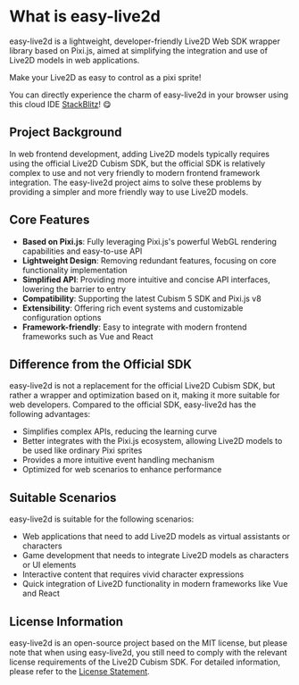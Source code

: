 # What is easy-live2d

easy-live2d is a lightweight, developer-friendly Live2D Web SDK wrapper library based on Pixi.js, aimed at simplifying the integration and use of Live2D models in web applications.

Make your Live2D as easy to control as a pixi sprite!

You can directly experience the charm of easy-live2d in your browser using this cloud IDE [StackBlitz](https://stackblitz.com/~/github.com/Panzer-Jack/easy-live2d-playground)! 😋

## Project Background

In web frontend development, adding Live2D models typically requires using the official Live2D Cubism SDK, but the official SDK is relatively complex to use and not very friendly to modern frontend framework integration. The easy-live2d project aims to solve these problems by providing a simpler and more friendly way to use Live2D models.

## Core Features

- **Based on Pixi.js**: Fully leveraging Pixi.js's powerful WebGL rendering capabilities and easy-to-use API
- **Lightweight Design**: Removing redundant features, focusing on core functionality implementation
- **Simplified API**: Providing more intuitive and concise API interfaces, lowering the barrier to entry
- **Compatibility**: Supporting the latest Cubism 5 SDK and Pixi.js v8
- **Extensibility**: Offering rich event systems and customizable configuration options
- **Framework-friendly**: Easy to integrate with modern frontend frameworks such as Vue and React

## Difference from the Official SDK

easy-live2d is not a replacement for the official Live2D Cubism SDK, but rather a wrapper and optimization based on it, making it more suitable for web developers. Compared to the official SDK, easy-live2d has the following advantages:

- Simplifies complex APIs, reducing the learning curve
- Better integrates with the Pixi.js ecosystem, allowing Live2D models to be used like ordinary Pixi sprites
- Provides a more intuitive event handling mechanism
- Optimized for web scenarios to enhance performance

## Suitable Scenarios

easy-live2d is suitable for the following scenarios:

- Web applications that need to add Live2D models as virtual assistants or characters
- Game development that needs to integrate Live2D models as characters or UI elements
- Interactive content that requires vivid character expressions
- Quick integration of Live2D functionality in modern frameworks like Vue and React

## License Information

easy-live2d is an open-source project based on the MIT license, but please note that when using easy-live2d, you still need to comply with the relevant license requirements of the Live2D Cubism SDK. For detailed information, please refer to the [License Statement](/license).